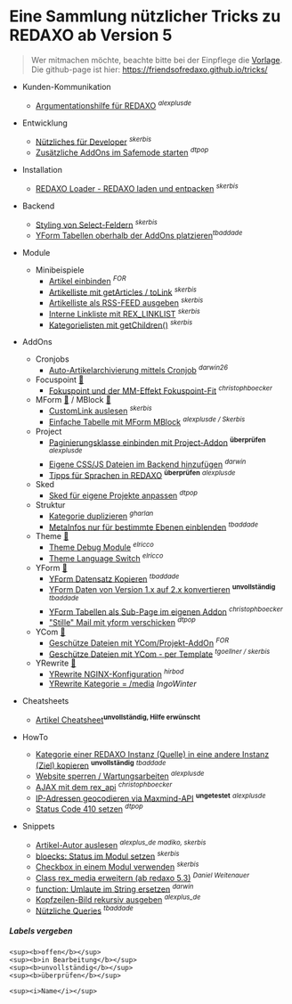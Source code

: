 # Eine Sammlung nützlicher Tricks zu REDAXO ab Version 5

> Wer mitmachen möchte, beachte bitte bei der Einpflege die [Vorlage](vorlage.md).
> Die github-page ist hier: https://friendsofredaxo.github.io/tricks/

- Kunden-Kommunikation
    - [Argumentationshilfe für REDAXO](redaxo-argumentationshilfe.md) <sup><i>alexplusde</i></sup>
- Entwicklung
    - [Nützliches für Developer](developer_resources.md) <sup><i>skerbis</i></sup>
    - [Zusätzliche AddOns im Safemode starten](developer_add_addons_in_safemode.md) <sup><i>dtpop</i></sup>	
- Installation
    - [REDAXO Loader - REDAXO laden und entpacken](install_redaxo_loader.md) <sup><i>skerbis</i></sup>
- Backend
    - [Styling von Select-Feldern](backend_sytling-select.md) <sup><i>skerbis</i></sup>
    - [YForm Tabellen oberhalb der AddOns platzieren](be_navi.md)<sup><i>tbaddade</i></sup>
- Module
    - Minibeispiele
        - [Artikel einbinden](modul_minibeispiel_artikel_einbinden.md) <sup><i>FOR</i></sup>
        - [Artikelliste mit getArticles / toLink](modul_minibeispiel_artikelliste_mit_getarticles.md) <sup><i>skerbis</i></sup>
        - [Artikelliste als RSS-FEED ausgeben](modul_minibeispiel_rss-feed.md) <sup><i>skerbis</i></sup>
        - [Interne Linkliste mit REX_LINKLIST](modul_minibeispiel_interne_linkliste.md) <sup><i>skerbis</i></sup>
        - [Kategorielisten mit getChildren()](modul_minibeispiel_kategorieliste_mit_getchildren.md) <sup><i>skerbis</i></sup>

- AddOns
    - Cronjobs
        - [Auto-Artikelarchivierung mittels Cronjob](addons_cronjob_article_archive_cronjob.md) <sup><i>darwin26</i></sup>
    - Focuspoint [:link:](https://github.com/FriendsOfREDAXO/focuspoint/)
        - [Fokuspoint und der MM-Effekt Fokuspoint-Fit](addons_focuspoint_fpfit.md) <sup><i>christophboecker</i></sup>
    - MForm [:link:](https://github.com/FriendsOfREDAXO/mform) / MBlock [:link:](https://github.com/FriendsOfREDAXO/mblock)
        - [CustomLink auslesen](addons_mform_customlink.md) <sup><i>skerbis</i></sup>
        - [Einfache Tabelle mit MForm MBlock](modul_minibeispiel_mblock_tabelle.md) <sup><i>alexplusde / Skerbis</i></sup>
    - Project
        - [Paginierungsklasse einbinden mit Project-Addon](addons_project_class_pagination.md) <sup><b>überprüfen</b></sup> <sup><i>alexplusde</i></sup>
        - [Eigene CSS/JS Dateien im Backend hinzufügen](addons_project_add_own_js_css_files.md) <sup><i>darwin</i></sup>
        - [Tipps für Sprachen in REDAXO](addons_project_clang.md) <sup><b>überprüfen</b></sup> <sup><i>alexplusde</i></sup>
    - Sked
        - [Sked für eigene Projekte anpassen](addons_sked_config.md) <sup><i>dtpop</i></sup>    
    - Struktur
        - [Kategorie duplizieren](addons_structure_duplicate_category.md) <sup><i>gharlan</i></sup>
        - [MetaInfos nur für bestimmte Ebenen einblenden](addons_structure_show_meta_by_level.md) <sup><i>tbaddade</i></sup>
    - Theme [:link:](https://github.com/FriendsOfREDAXO/theme)
        - [Theme Debug Module](theme_debug_module.md) <sup><i>elricco</i></sup>
        - [Theme Language Switch](theme_language_switch.md) <sup><i>elricco</i></sup>
    - YForm [:link:](https://github.com/yakamara/redaxo_yform)
        - [YForm Datensatz Kopieren]( addons_yform_copy_dataset.md) <sup><i>tbaddade</i></sup>
        - [YForm Daten von Version 1.x auf 2.x konvertieren](addons_yform_convert.md) <sup><b>unvollständig</b></sup> <sup><i>tbaddade</i></sup>
        - [YForm Tabellen als Sub-Page im eigenen Addon](addons_yform_im-addon.md) <sup><i>christophboecker</i></sup>
        - ["Stille" Mail mit yform verschicken](addons_yform_send_hidden_mail.md) <sup><i>dtpop</i></sup>		
    - YCom [:link:](https://github.com/yakamara/redaxo_ycom)
        - [Geschütze Dateien mit YCom/Projekt-AddOn](addons_ycom_protected_files.md) <sup><i>FOR</i></sup>
        - [Geschütze Dateien mit YCom - per Template](addons_ycom_protected_files_enhanced.md) <sup><i>tgoellner / skerbis</i></sup>
    - YRewrite [:link:](https://github.com/yakamara/redaxo_yrewrite)
        - [YRewrite NGINX-Konfiguration](addons_yrewrite_nginx.md) <sup><i>hirbod</i></sup>
        - [YRewrite Kategorie = /media](addons_yrewrite_cat_ismedia.md) <i>IngoWinter</i></sup>
- Cheatsheets
   - [Artikel Cheatsheet](cheatsheet_rex_article.md)<sup><b>unvollständig, Hilfe erwünscht</b></sup>

- HowTo
    - [Kategorie einer REDAXO Instanz (Quelle) in eine andere Instanz (Ziel) kopieren](howto_kategorie_in_eine_andere_redaxo_instanz_kopieren.md) <sup><b>unvollständig</b></sup> <sup><i>tbaddade</i></sup>
    - [Website sperren / Wartungsarbeiten](howto_website_sperren.md) <sup><i>alexplusde</i></sup>
    - [AJAX mit dem rex_api](howto_ajax_rexapi.md) <sup><i>christophboecker</i></sup>
    - [IP-Adressen geocodieren via Maxmind-API](howto_geocode_maxmind.md) <sup><b>ungetestet</b></sup> <sup><i>alexplusde</i></sup>
    - [Status Code 410 setzen](howto_errorcode_410.md) <sup><i>dtpop</i></sup>


- Snippets
    - [Artikel-Autor auslesen](snippet_artikel_autor.md) <sup><i>alexplus_de madiko, skerbis</i></sup>
    - [bloecks: Status im Modul setzen](snippet_bloecks_status_im_Modul_setzen.md) <sup><i>skerbis</i></sup>
    - [Checkbox in einem Modul verwenden](snippet_checkbox_in_out.md) <sup><i>skerbis</i></sup>
    - [Class rex_media erweitern (ab redaxo 5.3)](snippet_klasse_rex_media_erweitern.md) <sup><i>Daniel Weitenauer</i></sup>
    - [function: Umlaute im String ersetzen](snippet_umlaute_umschreiben.md) <sup><i>darwin</i></sup>
    - [Kopfzeilen-Bild rekursiv ausgeben](snippet_kopfzeilenbild.md) <sup><i>alexplus_de</i></sup>
    - [Nützliche Queries](queries.md) <sup><i>tbaddade</i></sup>



##### Labels vergeben

```
<sup><b>offen</b></sup>
<sup><b>in Bearbeitung</b></sup>
<sup><b>unvollständig</b></sup>
<sup><b>überprüfen</b></sup>

<sup><i>Name</i></sup>
```
